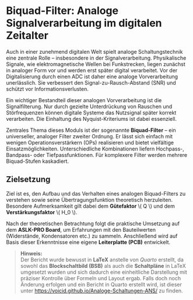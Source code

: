 # Biquad-Filter: Analoge Signalverarbeitung im digitalen Zeitalter

Auch in einer zunehmend digitalen Welt spielt analoge Schaltungstechnik eine zentrale Rolle – insbesondere in der Signalverarbeitung. Physikalische Signale, wie elektromagnetische Wellen bei Funkstrecken, liegen zunächst in analoger Form vor und werden erst später digital verarbeitet. Vor der Digitalisierung durch einen ADC ist daher eine analoge Vorverarbeitung unerlässlich. Sie verbessert den Signal-zu-Rausch-Abstand (SNR) und schützt vor Informationsverlusten.

Ein wichtiger Bestandteil dieser analogen Vorverarbeitung ist die Signalfilterung. Nur durch gezielte Unterdrückung von Rauschen und Störfrequenzen können digitale Systeme das Nutzsignal später korrekt verarbeiten. Die Einhaltung des Nyquist-Kriteriums ist dabei essenziell.

Zentrales Thema dieses Moduls ist der sogenannte **Biquad-Filter** – ein universeller, analoger Filter zweiter Ordnung. Er lässt sich einfach mit wenigen Operationsverstärkern (OPs) realisieren und bietet vielfältige Einsatzmöglichkeiten. Unterschiedliche Kombinationen liefern Hochpass-, Bandpass- oder Tiefpassfunktionen. Für komplexere Filter werden mehrere Biquad-Stufen kaskadiert.

## Zielsetzung

Ziel ist es, den Aufbau und das Verhalten eines analogen Biquad-Filters zu verstehen sowie seine Übertragungsfunktion theoretisch herzuleiten. Besondere Aufmerksamkeit gilt dabei dem **Gütefaktor** \\( Q \\) und dem **Verstärkungsfaktor** \\( H_0 \\).

Nach der theoretischen Betrachtung folgt die praktische Umsetzung auf dem **ASLK-PRO Board**, um Erfahrungen mit den Bauteilwerten (Widerstände, Kondensatoren etc.) zu sammeln. Anschließend wird auf Basis dieser Erkenntnisse eine eigene **Leiterplatte (PCB)** entwickelt.

> **Hinweis:**  
> Der Bericht wurde bewusst in **LaTeX** anstelle von *Quarto* erstellt, da sowohl das **Blockschaltbild (BSB)** als auch die **Schaltpläne** in LaTeX umgesetzt wurden und sich dadurch eine einheitliche Darstellung mit präziser Kontrolle über Formeln und Layout ergab. Falls doch noch Änderung erfolgen und ein Bericht in Quarto erstellt wird, ist dieser unter https://voicid.github.io/Analoge-Schaltungen-ANS/ zu finden.
